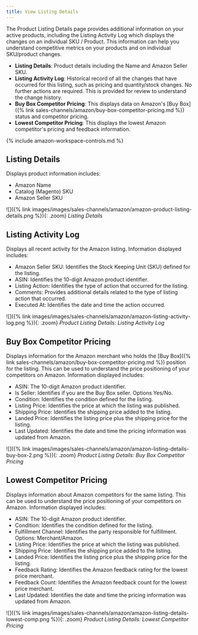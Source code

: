 ```yaml
---
title: View Listing Details
---
```



The Product Listing Details page provides additional information on your active products, including the Listing Activity Log which displays the changes on an individual SKU / Product. This information can help you understand competitive metrics on your products and on individual SKU/product changes.

- **Listing Details**: Product details including the Name and Amazon Seller SKU.
- **Listing Activity Log**: Historical record of all the changes that have occurred for this listing, such as pricing and quantity/stock changes. No further actions are required. This is provided for review to understand the change history.
- **Buy Box Competitor Pricing**: This displays data on Amazon's [Buy Box]({% link sales-channels/amazon/buy-box-competitor-pricing.md %}) status and competitor pricing.
- **Lowest Competitor Pricing**: This displays the lowest Amazon competitor's pricing and feedback information.

{% include amazon-workspace-controls.md %}

## Listing Details

Displays product information includes:

- Amazon Name
- Catalog (Magento) SKU
- Amazon Seller SKU

![]({% link images/images/sales-channels/amazon/amazon-product-listing-details.png %}){: .zoom}
_Listing Details_

## Listing Activity Log

Displays all recent activity for the Amazon listing. Information displayed includes:

- Amazon Seller SKU: Identifies the Stock Keeping Unit (SKU) defined for the listing.
- ASIN: Identifies the 10-digit Amazon product identifier.
- Listing Action: Identifies the type of action that occurred for the listing.
- Comments: Provides additional details related to the type of listing action that occurred.
- Executed At: Identifies the date and time the action occurred.

![]({% link images/images/sales-channels/amazon/amazon-listing-activity-log.png %}){: .zoom}
_Product Listing Details: Listing Activity Log_

## Buy Box Competitor Pricing

Displays information for the Amazon merchant who holds the [Buy Box]({% link sales-channels/amazon/buy-box-competitor-pricing.md %}) position for the listing. This can be used to understand the price positioning of your competitors on Amazon. Information displayed includes:

- ASIN: The 10-digit Amazon product identifier.
- Is Seller: Identifies if you are the Buy Box seller. Options Yes/No.
- Condition: Identifies the condition defined for the listing.
- Listing Price: Identifies the price at which the listing was published.
- Shipping Price: Identifies the shipping price added to the listing.
- Landed Price: Identifies the listing price plus the shipping price for the listing.
- Last Updated: Identifies the date and time the pricing information was updated from Amazon.

![]({% link images/images/sales-channels/amazon/amazon-listing-details-buy-box-2.png %}){: .zoom}
_Product Listing Details: Buy Box Competitor Pricing_

## Lowest Competitor Pricing

Displays information about Amazon competitors for the same listing. This can be used to understand the price positioning of your competitors on Amazon. Information displayed includes:

- ASIN: The 10-digit Amazon product identifier.
- Condition: Identifies the condition defined for the listing.
- Fulfillment Channel: Identifies the party responsible for fulfillment. Options: Merchant/Amazon.
- Listing Price: Identifies the price at which the listing was published.
- Shipping Price: Identifies the shipping price added to the listing.
- Landed Price: Identifies the listing price plus the shipping price for the listing.
- Feedback Rating: Identifies the Amazon feedback rating for the lowest price merchant.
- Feedback Count: Identifies the Amazon feedback count for the lowest price merchant.
- Last Updated: Identifies the date and time the pricing information was updated from Amazon.

![]({% link images/images/sales-channels/amazon/amazon-listing-details-lowest-comp.png %}){: .zoom}
_Product Listing Details: Lowest Competitor Pricing_
